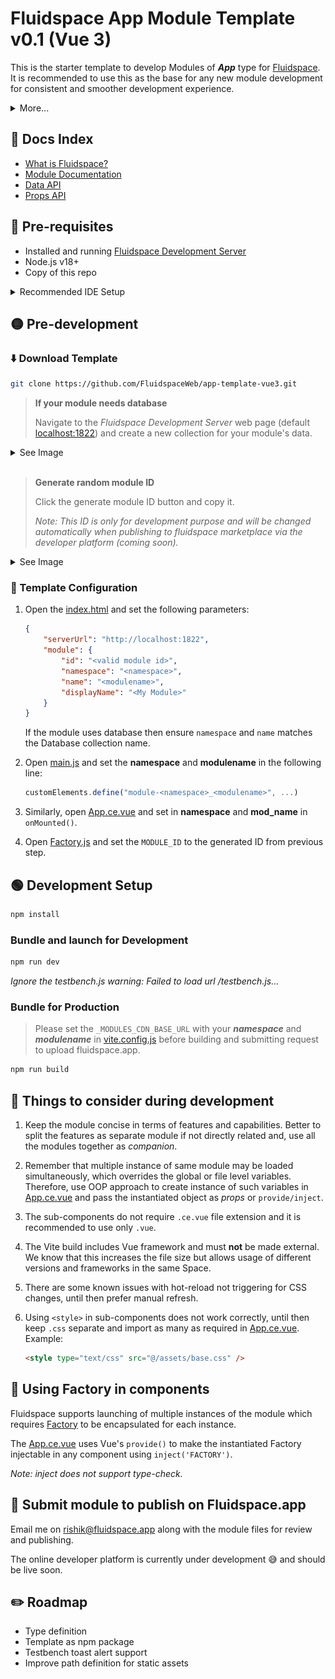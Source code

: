 # Fluidspace App Module Template v0.1 (Vue 3)

This is the starter template to develop Modules of ***App*** type for [Fluidspace](https://fluidspace.app).<br>
It is recommended to use this as the base for any new module development for consistent and smoother development experience.

<details>
<summary>More...</summary>

This template contains basic code structure including the Factory, API controller and environment simulation definitions.

The template uses **Vue 3 + Vite** and trimmed-down version of JS files that are used on Fluidspace to invoke and handle modules.

The Vite bundling and build configuration are already defined, we recommend to not change any of it.

The final build is an IIFE with .js in *dist/js/* and all the static assets in *dist/assets/* directory.
Due to the nature of current build process, the built (dist) files may not be directly servable (i.e. independent of Fluidspace Environment).
</details>

## 🔖 Docs Index
* [What is Fluidspace?](https://gist.github.com/rishiktiwari/645f48422aad7ca7781d1142b3f3b1bd)
* [Module Documentation](docs/Module.md)
* [Data API](docs/DataAPI.md)
* [Props API](docs/PropsAPI.md)


## 🔴 Pre-requisites
- Installed and running [Fluidspace Development Server](https://github.com/FluidspaceWeb/development-server)
- Node.js v18+
- Copy of this repo

<details>
<summary>Recommended IDE Setup</summary>

[VSCode](https://code.visualstudio.com/) + [Volar](https://marketplace.visualstudio.com/items?itemName=Vue.volar) (and disable Vetur).
</details>

## 🟡 Pre-development

### ⬇️ Download Template
```sh
git clone https://github.com/FluidspaceWeb/app-template-vue3.git
```

> **If your module needs database**
>
> Navigate to the *Fluidspace Development Server* web page (default [localhost:1822](http://localhost:1822)) and create a new collection for your module's data.
>
<details>
<summary>See Image</summary>
<div align="center">
    <img src="docs/assets/create_new_mod_col.png" width="300px">
</div>
</details><br>

> **Generate random module ID**
>
> Click the generate module ID button and copy it.
>
> *Note: This ID is only for development purpose and will be changed automatically when publishing to fluidspace marketplace via the developer platform (coming soon).*
<details>
<summary>See Image</summary>
<div align="center">
   <img src="docs/assets/rand_mod_id.png" width="300px">
</div>
</details>

### 📄 Template Configuration

1. Open the [index.html](index.html) and set the following parameters:
    ```json
    {
        "serverUrl": "http://localhost:1822",
        "module": {
            "id": "<valid module id>",
            "namespace": "<namespace>",
            "name": "<modulename>",
            "displayName": "<My Module>"
        }
    }
    ```
    If the module uses database then ensure `namespace` and `name` matches the Database collection name.

2. Open [main.js](src/main.js) and set the **namespace** and **modulename** in the following line:
    ```js
    customElements.define("module-<namespace>_<modulename>", ...)
    ```

3. Similarly, open [App.ce.vue](src/App.ce.vue) and set in **namespace** and **mod_name** in `onMounted()`.

4. Open [Factory.js](src/shared/Factory.js) and set the `MODULE_ID` to the generated ID from previous step.

## 🟢 Development Setup
```sh
npm install
```

### Bundle and launch for Development
```sh
npm run dev
```

*Ignore the testbench.js warning: Failed to load url /testbench.js...*

### Bundle for Production

> Please set the `_MODULES_CDN_BASE_URL` with your ***namespace*** and ***modulename*** in [vite.config.js](vite.config.js) before building and submitting request to upload fluidspace.app.

```sh
npm run build
```

## 📙 Things to consider during development

1. Keep the module concise in terms of features and capabilities. Better to split the features as separate module if not directly related and, use all the modules together as *companion*.

2. Remember that multiple instance of same module may be loaded simultaneously, which overrides the global or file level variables. Therefore, use OOP approach to create instance of such variables in [App.ce.vue](src/App.ce.vue) and pass the instantiated object as *props* or `provide/inject`.

3. The sub-components do not require `.ce.vue` file extension and it is recommended to use only `.vue`.

4. The Vite build includes Vue framework and must **not** be made external. We know that this increases the file size but allows usage of different versions and frameworks in the same Space.

5. There are some known issues with hot-reload not triggering for CSS changes, until then prefer manual refresh.

6. Using `<style>` in sub-components does not work correctly, until then keep `.css` separate and import as many as required in [App.ce.vue](src/App.ce.vue). Example:
    ```html
    <style type="text/css" src="@/assets/base.css" />
    ```

## 🧩 Using Factory in components
Fluidspace supports launching of multiple instances of the module which requires [Factory](src/shared/Factory.js) to be encapsulated for each instance.

The [App.ce.vue](src/App.ce.vue) uses Vue's `provide()` to make the instantiated Factory injectable in any component using `inject('FACTORY')`.

*Note: inject does not support type-check.*

## 📧 Submit module to publish on Fluidspace.app

Email me on [rishik@fluidspace.app](mailto:rishik@fluidspace.app) along with the module files for review and publishing.

The online developer platform is currently under development 😅 and should be live soon.

## ✏️ Roadmap
- Type definition
- Template as npm package
- Testbench toast alert support
- Improve path definition for static assets
